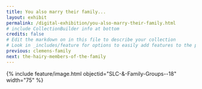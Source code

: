 ```yaml
---
title: You also marry their family...
layout: exhibit
permalink: /digital-exhibition/you-also-marry-their-family.html
# include CollectionBuilder info at bottom
credits: false
# Edit the markdown on in this file to describe your collection
# Look in _includes/feature for options to easily add features to the page
previous: clemens-family
next: the-hairy-members-of-the-family
---
```


{% include feature/image.html objectid="SLC-&-Family-Groups--18" width="75" %}